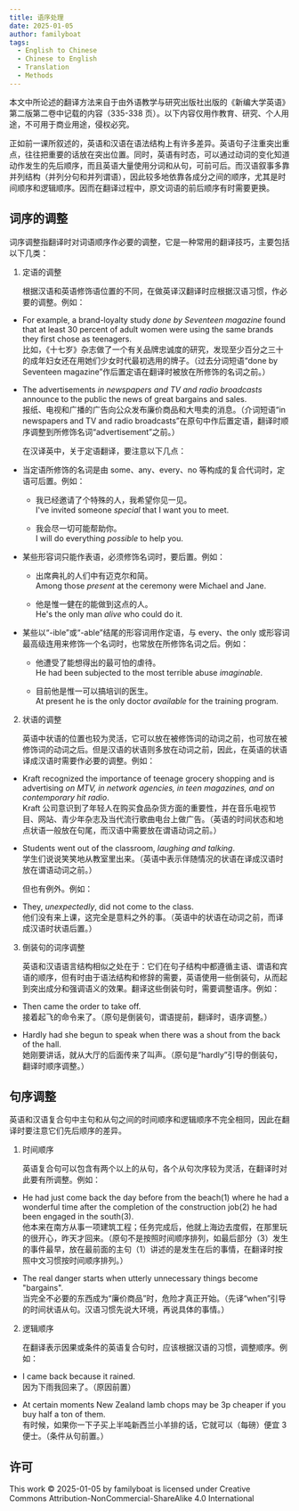 ```yaml
---
title: 语序处理
date: 2025-01-05
author: familyboat
tags:
  - English to Chinese
  - Chinese to English
  - Translation
  - Methods
---
```


本文中所论述的翻译方法来自于由外语教学与研究出版社出版的《新编大学英语》第二版第二卷中记载的内容（335-338 页）。以下内容仅用作教育、研究、个人用途，不可用于商业用途，侵权必究。

正如前一课所叙述的，英语和汉语在语法结构上有许多差异。英语句子注重突出重点，往往把重要的话放在突出位置。同时，英语有时态，可以通过动词的变化知道动作发生的先后顺序，而且英语大量使用分词和从句，可前可后。而汉语叙事多靠并列结构（并列分句和并列谓语），因此较多地依靠各成分之间的顺序，尤其是时间顺序和逻辑顺序。因而在翻译过程中，原文词语的前后顺序有时需要更换。

<!-- more -->

## 词序的调整

词序调整指翻译时对词语顺序作必要的调整，它是一种常用的翻译技巧，主要包括以下几类：

1. 定语的调整

   根据汉语和英语修饰语位置的不同，在做英译汉翻译时应根据汉语习惯，作必要的调整。例如：

- For example, a brand-loyalty study _done by Seventeen magazine_ found that at least 30 percent of adult women were using the same brands they first chose as teenagers.
  <br />
  比如，《十七岁》杂志做了一个有关品牌忠诚度的研究，发现至少百分之三十的成年妇女还在用她们少女时代最初选用的牌子。（过去分词短语“done by Seventeen magazine”作后置定语在翻译时被放在所修饰的名词之前。）

- The advertisements _in newspapers and TV and radio broadcasts_ announce to the public the news of great bargains and sales.
  <br />
  报纸、电视和广播的广告向公众发布廉价商品和大甩卖的消息。（介词短语“in newspapers and TV and radio broadcasts”在原句中作后置定语，翻译时顺序调整到所修饰名词“advertisement”之前。）

  在汉译英中，关于定语翻译，要注意以下几点：

- 当定语所修饰的名词是由 some、any、every、no 等构成的复合代词时，定语可后置。例如：

  - 我已经邀请了个特殊的人，我希望你见一见。
    <br />
    I've invited someone _special_ that I want you to meet.

  - 我会尽一切可能帮助你。
    <br />
    I will do everything _possible_ to help you.

- 某些形容词只能作表语，必须修饰名词时，要后置。例如：

  - 出席典礼的人们中有迈克尔和简。
    <br />
    Among those _present_ at the ceremony were Michael and Jane.

  - 他是惟一健在的能做到这点的人。
    <br />
    He's the only man _alive_ who could do it.

- 某些以“-ible”或“-able”结尾的形容词用作定语，与 every、the only 或形容词最高级连用来修饰一个名词时，也常放在所修饰名词之后。例如：

  - 他遭受了能想得出的最可怕的虐待。
    <br />
    He had been subjected to the most terrible abuse _imaginable_.

  - 目前他是惟一可以搞培训的医生。
    <br />
    At present he is the only doctor _available_ for the training program.

2. 状语的调整

   英语中状语的位置也较为灵活，它可以放在被修饰词的动词之前，也可放在被修饰词的动词之后。但是汉语的状语则多放在动词之前，因此，在英语的状语译成汉语时需要作必要的调整。例如：

- Kraft recognized the importance of teenage grocery shopping and is advertising _on MTV, in network agencies, in teen magazines, and on contemporary hit radio_.
  <br />
  Kraft 公司意识到了年轻人在购买食品杂货方面的重要性，并在音乐电视节目、网站、青少年杂志及当代流行歌曲电台上做广告。（英语的时间状态和地点状语一般放在句尾，而汉语中需要放在谓语动词之前。）

- Students went out of the classroom, _laughing and talking_.
  <br />
  学生们说说笑笑地从教室里出来。（英语中表示伴随情况的状语在译成汉语时放在谓语动词之前。）

  但也有例外。例如：

- They, _unexpectedly_, did not come to the class.
  <br />
  他们没有来上课，这完全是意料之外的事。（英语中的状语在动词之前，而译成汉语时状语后置。）

3. 倒装句的词序调整

   英语和汉语语言结构相似之处在于：它们在句子结构中都遵循主语、谓语和宾语的顺序，但有时由于语法结构和修辞的需要，英语使用一些倒装句，从而起到突出成分和强调语义的效果。翻译这些倒装句时，需要调整语序。例如：

- Then came the order to take off.
  <br />
  接着起飞的命令来了。（原句是倒装句，谓语提前，翻译时，语序调整。）

- Hardly had she begun to speak when there was a shout from the back of the hall.
  <br />
  她刚要讲话，就从大厅的后面传来了叫声。（原句是“hardly”引导的倒装句，翻译时顺序调整。）

## 句序调整

英语和汉语复合句中主句和从句之间的时间顺序和逻辑顺序不完全相同，因此在翻译时要注意它们先后顺序的差异。

1. 时间顺序

   英语复合句可以包含有两个以上的从句，各个从句次序较为灵活，在翻译时对此要有所调整。例如：

- He had just come back the day before from the beach(1) where he had a wonderful time after the completion of the construction job(2) he had been engaged in the south(3).
  <br />
  他本来在南方从事一项建筑工程；任务完成后，他就上海边去度假，在那里玩的很开心，昨天才回来。（原句不是按照时间顺序排列，如最后部分（3）发生的事件最早，放在最前面的主句（1）讲述的是发生在后的事情，在翻译时按照中文习惯按时间顺序排列。）

- The real danger starts when utterly unnecessary things become "bargains".
  <br />
  当完全不必要的东西成为“廉价商品”时，危险才真正开始。（先译“when”引导的时间状语从句。汉语习惯先说大环境，再说具体的事情。）

2. 逻辑顺序

   在翻译表示因果或条件的英语复合句时，应该根据汉语的习惯，调整顺序。例如：

- I came back because it rained.
  <br />
  因为下雨我回来了。（原因前置）

- At certain moments New Zealand lamb chops may be 3p cheaper if you buy half a ton of them.
  <br />
  有时候，如果你一下子买上半吨新西兰小羊排的话，它就可以（每磅）便宜 3 便士。（条件从句前置。）

## 许可

This work © 2025-01-05 by familyboat is licensed under Creative Commons Attribution-NonCommercial-ShareAlike 4.0 International

